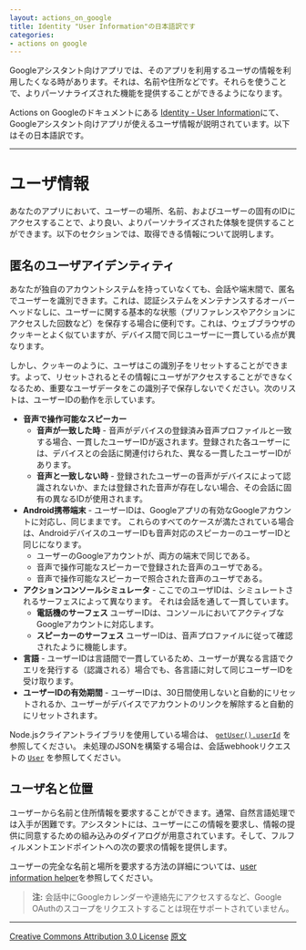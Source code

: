 ```yaml
---
layout: actions_on_google
title: Identity "User Information"の日本語訳です
categories:
- actions on google
---
```

Googleアシスタント向けアプリでは、そのアプリを利用するユーザの情報を利用したくなる時があります。それは、名前や住所などです。それらを使うことで、よりパーソナライズされた機能を提供することができるようになります。

Actions on Googleのドキュメントにある
[Identity - User Information](https://developers.google.com/actions/identity/user-info)にて、
Googleアシスタント向けアプリが使えるユーザ情報が説明されています。以下はその日本語訳です。

---

# ユーザ情報

あなたのアプリにおいて、ユーザーの場所、名前、およびユーザーの固有のIDにアクセスすることで、より良い、よりパーソナライズされた体験を提供することができます。以下のセクションでは、取得できる情報について説明します。

## 匿名のユーザアイデンティティ

あなたが独自のアカウントシステムを持っていなくても、会話や端末間で、匿名でユーザーを識別できます。これは、認証システムをメンテナンスするオーバーヘッドなしに、ユーザーに関する基本的な状態（プリファレンスやアクションにアクセスした回数など）を保存する場合に便利です。これは、ウェブブラウザのクッキーとよく似ていますが、デバイス間で同じユーザーに一貫している点が異なります。

しかし、クッキーのように、ユーザはこの識別子をリセットすることができます。よって、リセットされるとその情報にユーザがアクセスすることができなくなるため、重要なユーザデータをこの識別子で保存しないでください。次のリストは、ユーザーIDの動作を示しています。

* **音声で操作可能なスピーカー**
  * **音声が一致した時** - 音声がデバイスの登録済み音声プロファイルと一致する場合、一貫したユーザーIDが返されます。登録された各ユーザーには、デバイスとの会話に関連付けられた、異なる一貫したユーザーIDがあります。
  * **音声と一致しない時** - 登録されたユーザーの音声がデバイスによって認識されないか、または登録された音声が存在しない場合、その会話に固有の異なるIDが使用されます。
* **Android携帯端末** - ユーザーIDは、Googleアプリの有効なGoogleアカウントに対応し、同じままです。 これらのすべてのケースが満たされている場合は、AndroidデバイスのユーザーIDも音声対応のスピーカーのユーザーIDと同じになります。
  * ユーザーのGoogleアカウントが、両方の端末で同じである。
  * 音声で操作可能なスピーカーで登録された音声のユーザである。
  * 音声で操作可能なスピーカーで照合された音声のユーザである。
* **アクションコンソールシミュレータ** - ここでのユーザIDは、シミュレートされるサーフェスによって異なります。 それは会話を通して一貫しています。
  * **電話機のサーフェス** ユーザーIDは、コンソールにおいてアクティブなGoogleアカウントに対応します。
  * **スピーカーのサーフェス** ユーザーIDは、音声プロファイルに従って確認されたように機能します。
* **言語** - ユーザーIDは言語間で一貫しているため、ユーザーが異なる言語でクエリを発行する（認識される）場合でも、各言語に対して同じユーザーIDを受け取ります。
* **ユーザーIDの有効期間** - ユーザーIDは、30日間使用しないと自動的にリセットされるか、ユーザーがデバイスでアカウントのリンクを解除すると自動的にリセットされます。

Node.jsクライアントライブラリを使用している場合は、 [`getUser().userId`](https://developers.google.com/actions/reference/nodejs/AssistantApp#getUser) を参照してください。 未処理のJSONを構築する場合は、会話webhookリクエストの [`User`](https://developers.google.com/actions/reference/rest/Shared.Types/AppRequest#user) を参照してください。

## ユーザ名と位置

ユーザーから名前と住所情報を要求することができます。通常、自然言語処理では入手が困難です。アシスタントには、ユーザーにこの情報を要求し、情報の提供に同意するための組み込みのダイアログが用意されています。そして、フルフィルメントエンドポイントへの次の要求の情報を提供します。

ユーザーの完全な名前と場所を要求する方法の詳細については、[user information helper](https://developers.google.com/actions/assistant/helpers#user_information)を参照してください。

> **注:** 会話中にGoogleカレンダーや連絡先にアクセスするなど、Google OAuthのスコープをリクエストすることは現在サポートされていません。

---

[Creative Commons Attribution 3.0 License](http://creativecommons.org/licenses/by/3.0/)
[原文](https://developers.google.com/actions/identity/user-info)
